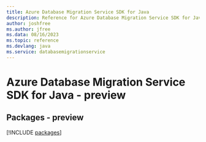 ```yaml
---
title: Azure Database Migration Service SDK for Java
description: Reference for Azure Database Migration Service SDK for Java
author: joshfree
ms.author: jfree
ms.data: 08/16/2023
ms.topic: reference
ms.devlang: java
ms.service: databasemigrationservice
---
```

# Azure Database Migration Service SDK for Java - preview
## Packages - preview
[!INCLUDE [packages](database-migration-service-index.md)]